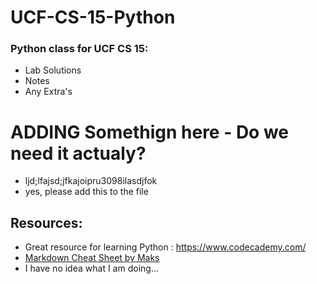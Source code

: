# UCF-CS-15-Python
### Python class for UCF CS 15:
- Lab Solutions 
- Notes
- Any Extra's

# ADDING Somethign here - Do we need it actualy? 
- ljd;lfajsd;jfkajoipru3098ilasdjfok
- yes, please add this to the file



## Resources:
- Great resource for learning Python : https://www.codecademy.com/
- [Markdown Cheat Sheet by Maks](https://github.com/maxacode/Cheat-Sheets/blob/main/Text%20Formatting%20-%20markdown%20-%20Style%20and%20Format%20text%20via%20Code.md)
- I have no idea what I am doing...
